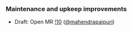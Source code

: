

### Maintenance and upkeep improvements

- Draft: Open MR [!10](https://gitlab.com/mahendrapaipuri/gitlab-activity-tests/-/merge_requests/10) ([@mahendrapaipuri](https://gitlab.com/mahendrapaipuri))